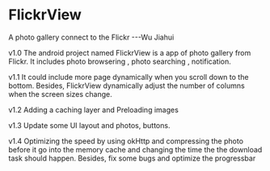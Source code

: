 # FlickrView
A photo gallery connect to the Flickr ---Wu Jiahui

v1.0
The android project named FlickrView is a app of photo gallery from Flickr. It includes photo browsering , photo searching , notification.

v1.1
It could include more page dynamically when you scroll down to the bottom. Besides, FlickrView dynamically adjust the number of columns when the screen sizes change.

v1.2
Adding a caching layer and Preloading images

v1.3
Update some UI layout and photos, buttons.

v1.4
Optimizing the speed by using okHttp and compressing the photo before it go into the memory cache and changing the time the the download task should happen. Besides, fix some bugs and optimize the progressbar